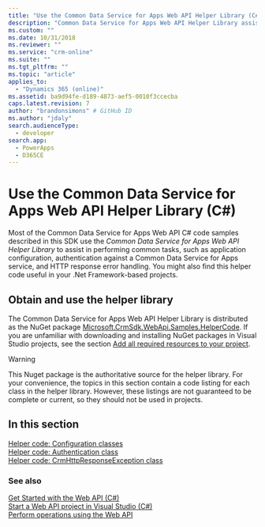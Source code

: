 ```yaml
---
title: "Use the Common Data Service for Apps Web API Helper Library (C#) (Common Data Service for Apps)| Microsoft Docs"
description: "Common Data Service for Apps Web API Helper Library assists in performing common tasks, such as application configuration, authentication against a Common Data Service for Apps service, and HTTP response error handling"
ms.custom: ""
ms.date: 10/31/2018
ms.reviewer: ""
ms.service: "crm-online"
ms.suite: ""
ms.tgt_pltfrm: ""
ms.topic: "article"
applies_to: 
  - "Dynamics 365 (online)"
ms.assetid: ba9d94fe-d189-4873-aef5-0010f3ccecba
caps.latest.revision: 7
author: "brandonsimons" # GitHub ID
ms.author: "jdaly"
search.audienceType: 
  - developer
search.app: 
  - PowerApps
  - D365CE
---
```

# Use the Common Data Service for Apps Web API Helper Library (C#)

Most of the Common Data Service for Apps Web API C#  code samples described in this SDK use the  *Common Data Service for Apps Web API Helper Library* to assist in performing common tasks, such as application configuration, authentication against a Common Data Service for Apps service, and HTTP response error handling. You might also find this helper code useful in your .Net Framework-based projects.  
  
## Obtain and use the helper library

The Common Data Service for Apps Web API Helper Library is distributed as the NuGet package [Microsoft.CrmSdk.WebApi.Samples.HelperCode](https://www.nuget.org/packages/Microsoft.CrmSdk.WebApi.Samples.HelperCode). If you are unfamiliar with downloading and installing NuGet packages in Visual Studio projects, see the section [Add all required resources to your project](start-web-api-project-visual-studio-csharp.md#bkmk_addAllRequiredResources).  
  
> [!WARNING]
>  This Nuget package  is the authoritative source for the helper library.  For your convenience, the topics in this section contain a code listing for each class in the helper library. However, these listings are not guaranteed to be complete or current, so they should not be used in projects.  
  
## In this section 
 
[Helper code: Configuration classes](web-api-helper-code-configuration-classes.md)<br />
[Helper code: Authentication class](web-api-helper-code-authentication-class.md)<br /> 
[Helper code: CrmHttpResponseException class](web-api-helper-code-crmhttpresponseexception-class.md)  
  
### See also
 
[Get Started with the Web API (C#)](get-started-dynamics-365-web-api-csharp.md)<br />
[Start a Web API project in Visual Studio (C#)](start-web-api-project-visual-studio-csharp.md)<br />
[Perform operations using the Web API](perform-operations-web-api.md)
